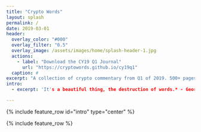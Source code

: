 ```yaml
---
title: "Crypto Words"
layout: splash
permalink: /
date: 2019-03-01
header:
  overlay_color: "#000"
  overlay_filter: "0.5"
  overlay_image: /assets/images/home/splash-header-1.jpg
  actions:
    - label: "Download the CY19 Q1 Journal"
      url: "https://cryptowords.github.io/cy19q1"
  caption: # 
excerpt: "A collection of crypto commentary from Q1 of 2019. 500+ pages of content from the best minds in the community."
intro: 
  - excerpt: 'It's a beautiful thing, the destruction of words.* - George Orwell

---
```


{% include feature_row id="intro" type="center" %}

{% include feature_row %}